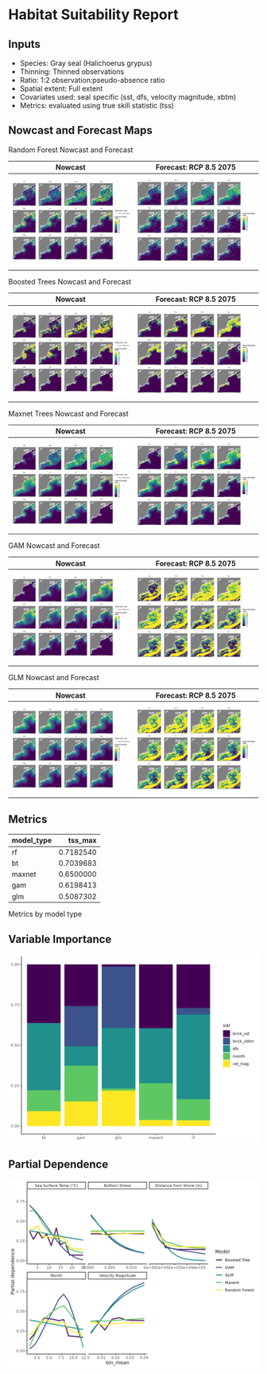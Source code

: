 Habitat Suitability Report
================

## Inputs

- Species: Gray seal (Halichoerus grypus)
- Thinning: Thinned observations
- Ratio: 1:2 observation:pseudo-absence ratio
- Spatial extent: Full extent
- Covariates used: seal specific (sst, dfs, velocity magnitude, xbtm)
- Metrics: evaluated using true skill statistic (tss)

## Nowcast and Forecast Maps

Random Forest Nowcast and Forecast

| Nowcast | Forecast: RCP 8.5 2075 |
|:--:|:--:|
| ![](../../../../tidy_reports/versions/c22/000220/c22.000220.01_12_rf_compiled_casts.png) | ![](../../../../tidy_reports/versions/c22/000224/c22.000224.01_12_rf_compiled_casts.png) |

Boosted Trees Nowcast and Forecast

| Nowcast | Forecast: RCP 8.5 2075 |
|:--:|:--:|
| ![](../../../../tidy_reports/versions/c22/000220/c22.000220.01_12_bt_compiled_casts.png) | ![](../../../../tidy_reports/versions/c22/000224/c22.000224.01_12_bt_compiled_casts.png) |

Maxnet Trees Nowcast and Forecast

| Nowcast | Forecast: RCP 8.5 2075 |
|:--:|:--:|
| ![](../../../../tidy_reports/versions/c22/000220/c22.000220.01_12_maxent_compiled_casts.png) | ![](../../../../tidy_reports/versions/c22/000224/c22.000224.01_12_maxent_compiled_casts.png) |

GAM Nowcast and Forecast

| Nowcast | Forecast: RCP 8.5 2075 |
|:--:|:--:|
| ![](../../../../tidy_reports/versions/c22/000220/c22.000220.01_12_gam_compiled_casts.png) | ![](../../../../tidy_reports/versions/c22/000224/c22.000224.01_12_gam_compiled_casts.png) |

GLM Nowcast and Forecast

| Nowcast | Forecast: RCP 8.5 2075 |
|:--:|:--:|
| ![](../../../../tidy_reports/versions/c22/000220/c22.000220.01_12_glm_compiled_casts.png) | ![](../../../../tidy_reports/versions/c22/000224/c22.000224.01_12_glm_compiled_casts.png) |

## Metrics

| model_type |   tss_max |
|:-----------|----------:|
| rf         | 0.7182540 |
| bt         | 0.7039683 |
| maxnet     | 0.6500000 |
| gam        | 0.6198413 |
| glm        | 0.5087302 |

Metrics by model type

## Variable Importance

![](m22.00022_tidy_compiled_files/figure-gfm/variable_importance-1.png)

## Partial Dependence

![](m22.00022_tidy_compiled_files/figure-gfm/partial_dependence-1.png)
